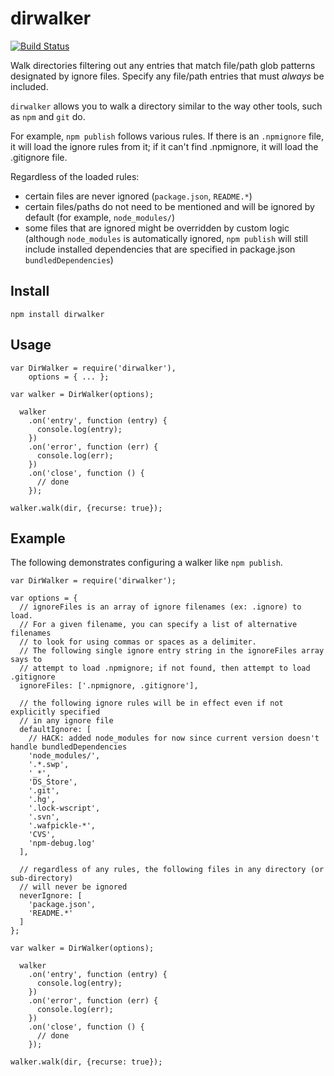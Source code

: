 dirwalker
=========

[![Build Status](https://travis-ci.org/tonypujals/dirwalker.svg?branch=master)](https://travis-ci.org/tonypujals/dirwalker)

Walk directories filtering out any entries that match file/path glob patterns
designated by ignore files. Specify any file/path entries that must *always*
be included.

`dirwalker` allows you to walk a directory similar to the way other tools, such
as `npm` and `git` do.

For example, `npm publish` follows various rules. If there is an `.npmignore` file,
it will load the ignore rules from it; if it can't find .npmignore, it will load
the .gitignore file.

Regardless of the loaded rules:

 * certain files are never ignored (`package.json`, `README.*`)
 * certain files/paths do not need to be mentioned and will be ignored by default
   (for example, `node_modules/`)
 * some files that are ignored might be overridden by custom logic (although
   `node_modules` is automatically ignored, `npm publish` will still include
   installed dependencies that are specified in package.json `bundledDependencies`)


Install
-------

    npm install dirwalker


Usage
-----

```
var DirWalker = require('dirwalker'),
    options = { ... };

var walker = DirWalker(options);

  walker
    .on('entry', function (entry) {
      console.log(entry);
    })
    .on('error', function (err) {
      console.log(err);
    })
    .on('close', function () {
      // done
    });

walker.walk(dir, {recurse: true});
```

Example
-------
The following demonstrates configuring a walker like `npm publish`.

```
var DirWalker = require('dirwalker');

var options = {
  // ignoreFiles is an array of ignore filenames (ex: .ignore) to load.
  // For a given filename, you can specify a list of alternative filenames
  // to look for using commas or spaces as a delimiter.
  // The following single ignore entry string in the ignoreFiles array says to
  // attempt to load .npmignore; if not found, then attempt to load .gitignore
  ignoreFiles: ['.npmignore, .gitignore'],

  // the following ignore rules will be in effect even if not explicitly specified
  // in any ignore file
  defaultIgnore: [
    // HACK: added node_modules for now since current version doesn't handle bundledDependencies
    'node_modules/',
    '.*.swp',
    '_*',
    'DS_Store',
    '.git',
    '.hg',
    '.lock-wscript',
    '.svn',
    '.wafpickle-*',
    'CVS',
    'npm-debug.log'
  ],

  // regardless of any rules, the following files in any directory (or sub-directory)
  // will never be ignored
  neverIgnore: [
    'package.json',
    'README.*'
  ]
};

var walker = DirWalker(options);

  walker
    .on('entry', function (entry) {
      console.log(entry);
    })
    .on('error', function (err) {
      console.log(err);
    })
    .on('close', function () {
      // done
    });

walker.walk(dir, {recurse: true});
```




